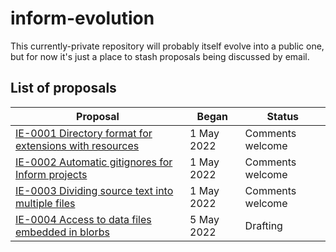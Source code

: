 # inform-evolution

This currently-private repository will probably itself evolve into a public
one, but for now it's just a place to stash proposals being discussed by email.

## List of proposals

Proposal     | Began | Status 
------------ | ----- | -------
[IE-0001 Directory format for extensions with resources](proposals/0001-extensions-with-resources.md)  |  1 May 2022 | Comments welcome
[IE-0002 Automatic gitignores for Inform projects](proposals/0002-inform-project-gitignores.md)        |  1 May 2022 | Comments welcome
[IE-0003 Dividing source text into multiple files](proposals/0003-multiple-source-files.md)            |  1 May 2022 | Comments welcome
[IE-0004 Access to data files embedded in blorbs](proposals/0004-using-data-files-in-blorbs.md)        |  5 May 2022 | Drafting

